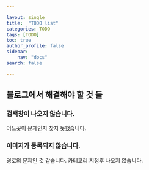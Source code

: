 ```yaml
---

layout: single
title:  "TODO list"
categories: TODO
tags: [TODO]
toc: true
author_profile: false
sidebar:
    nav: "docs"
search: false

---
```




## 블로그에서 해결해야 할 것 들

### 검색창이 나오지 않습니다.

어느곳이 문제인지 찾지 못했습니다. 

### 이미지가 등록되지 않습니다.

경로의 문제인 것 같습니다. 카테고리 지정후 나오지 않습니다.